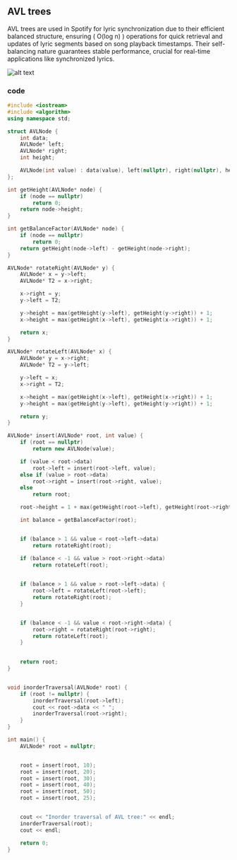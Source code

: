 <!--# Lyrics Synchronization -->

## AVL trees 
AVL trees are used in Spotify for lyric synchronization due to their efficient balanced structure, ensuring \( O(log n) \) operations for quick retrieval and updates of lyric segments based on song playback timestamps. 
Their self-balancing nature guarantees stable performance, crucial for real-time applications like synchronized lyrics.

![alt text](https://d18l82el6cdm1i.cloudfront.net/uploads/YieLsCqeuV-avlbal.gif)
### code
```cpp
#include <iostream>
#include <algorithm> 
using namespace std;

struct AVLNode {
    int data;
    AVLNode* left;
    AVLNode* right;
    int height; 

    AVLNode(int value) : data(value), left(nullptr), right(nullptr), height(1) {}
};

int getHeight(AVLNode* node) {
    if (node == nullptr)
        return 0;
    return node->height;
}

int getBalanceFactor(AVLNode* node) {
    if (node == nullptr)
        return 0;
    return getHeight(node->left) - getHeight(node->right);
}

AVLNode* rotateRight(AVLNode* y) {
    AVLNode* x = y->left;
    AVLNode* T2 = x->right;

    x->right = y;
    y->left = T2;

    y->height = max(getHeight(y->left), getHeight(y->right)) + 1;
    x->height = max(getHeight(x->left), getHeight(x->right)) + 1;

    return x;
}

AVLNode* rotateLeft(AVLNode* x) {
    AVLNode* y = x->right;
    AVLNode* T2 = y->left;

    y->left = x;
    x->right = T2;

    x->height = max(getHeight(x->left), getHeight(x->right)) + 1;
    y->height = max(getHeight(y->left), getHeight(y->right)) + 1;

    return y;
}

AVLNode* insert(AVLNode* root, int value) {
    if (root == nullptr)
        return new AVLNode(value);

    if (value < root->data)
        root->left = insert(root->left, value);
    else if (value > root->data)
        root->right = insert(root->right, value);
    else 
        return root;

    root->height = 1 + max(getHeight(root->left), getHeight(root->right));

    int balance = getBalanceFactor(root);


    if (balance > 1 && value < root->left->data)
        return rotateRight(root);

    if (balance < -1 && value > root->right->data)
        return rotateLeft(root);

 
    if (balance > 1 && value > root->left->data) {
        root->left = rotateLeft(root->left);
        return rotateRight(root);
    }


    if (balance < -1 && value < root->right->data) {
        root->right = rotateRight(root->right);
        return rotateLeft(root);
    }

   
    return root;
}


void inorderTraversal(AVLNode* root) {
    if (root != nullptr) {
        inorderTraversal(root->left);
        cout << root->data << " ";
        inorderTraversal(root->right);
    }
}

int main() {
    AVLNode* root = nullptr;


    root = insert(root, 10);
    root = insert(root, 20);
    root = insert(root, 30);
    root = insert(root, 40);
    root = insert(root, 50);
    root = insert(root, 25);


    cout << "Inorder traversal of AVL tree:" << endl;
    inorderTraversal(root);
    cout << endl;

    return 0;
}
```
